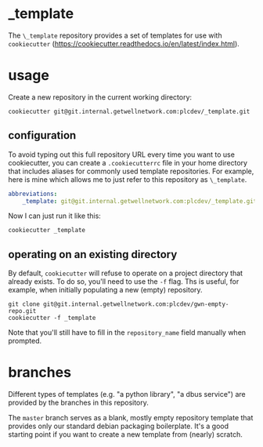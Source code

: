 
\_template
==========

The `\_template` repository provides a set of templates for use with `cookiecutter`
(https://cookiecutter.readthedocs.io/en/latest/index.html).


usage
=====

Create a new repository in the current working directory:

```
cookiecutter git@git.internal.getwellnetwork.com:plcdev/_template.git
```

configuration
-------------

To avoid typing out this full repository URL every time you want to use
cookiecutter, you can create a `.cookiecutterrc` file in your home directory
that includes aliases for commonly used template repositories. For example, here
is mine which allows me to just refer to this repository as `\_template`.

```yaml
abbreviations:
    _template: git@git.internal.getwellnetwork.com:plcdev/_template.git
```

Now I can just run it like this:

```
cookiecutter _template
```

operating on an existing directory
----------------------------------

By default, `cookiecutter` will refuse to operate on a project directory that
already exists. To do so, you'll need to use the `-f` flag. Ths is useful, for
example, when initially populating a new (empty) repository.

```
git clone git@git.internal.getwellnetwork.com:plcdev/gwn-empty-repo.git
cookiecutter -f _template
```

Note that you'll still have to fill in the `repository_name` field manually
when prompted.


branches
========

Different types of templates (e.g. "a python library", "a dbus service") are
provided by the branches in this repository.

The `master` branch serves as a blank, mostly empty repository template that
provides only our standard debian packaging boilerplate. It's a good starting
point if you want to create a new template from (nearly) scratch.

